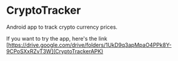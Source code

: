 # CryptoTracker
Android app to track crypto currency prices.

If you want to try the app, here's the link [https://drive.google.com/drive/folders/1UkD9q3apMpaO4PPk8Y-9CPoSXxRZvT3W](CryptoTrackerAPK)
